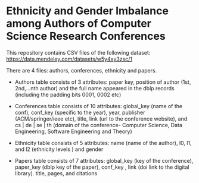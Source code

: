 # Ethnicity and Gender Imbalance among Authors of Computer Science Research Conferences

This repository contains CSV files of the following dataset: https://data.mendeley.com/datasets/w5y4xy3zsc/1

There are 4 files: authors, conferences, ethnicity and papers.

* Authors table consists of 3 attributes: paper key, position of author (1st, 2nd,...nth author) and the full name appeared in the dblp records (including the padding bits 0001, 0002 etc)

* Conferences table consists of 10 attributes: global_key (name of the conf), conf_key (specific to the year), year, publisher (ACM/springer/ieee etc), title, link (url to the conference website), and cs | de | se | th (domain of the conference- Computer Science, Data Engineering, Software Engineering and Theory)

* Ethnicity table consists of 5 attributes: name (name of the author), l0, l1, and l2 (ethnicity levels ) and gender

* Papers table consists of 7 attributes: global_key (key of the conference), paper_key (dblp key of the paper), conf_key , link (doi link to the digital library). title, pages, and citations
